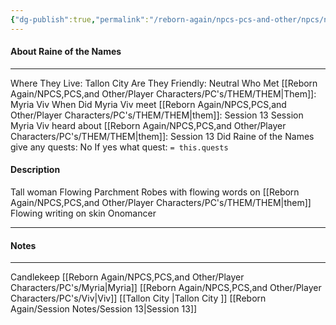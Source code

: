```yaml
---
{"dg-publish":true,"permalink":"/reborn-again/npcs-pcs-and-other/npcs/neutral/raine-of-the-names/"}
---
```



#### About Raine of the Names
---
Where They Live: Tallon City 
Are They Friendly: Neutral
Who Met [[Reborn Again/NPCS,PCS,and Other/Player Characters/PC's/THEM/THEM\|Them]]: Myria Viv
When Did Myria Viv meet [[Reborn Again/NPCS,PCS,and Other/Player Characters/PC's/THEM/THEM\|them]]: Session 13
Session Myria Viv heard about [[Reborn Again/NPCS,PCS,and Other/Player Characters/PC's/THEM/THEM\|them]]: Session 13
Did Raine of the Names give any quests: No
	If yes what quest: `= this.quests`


#### Description
Tall woman 
Flowing Parchment Robes with flowing words on [[Reborn Again/NPCS,PCS,and Other/Player Characters/PC's/THEM/THEM\|them]]
Flowing writing on skin 
Onomancer

---

#### Notes
---
Candlekeep
	[[Reborn Again/NPCS,PCS,and Other/Player Characters/PC's/Myria\|Myria]] [[Reborn Again/NPCS,PCS,and Other/Player Characters/PC's/Viv\|Viv]]
	[[Tallon City \|Tallon City ]]
	[[Reborn Again/Session Notes/Session 13\|Session 13]]
	

